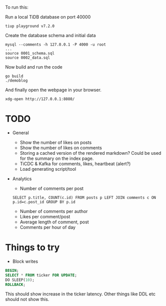 To run this:

Run a local TiDB database on port 40000

```
tiup playground v7.2.0
```

Create the database schema and initial data

```
mysql --comments -h 127.0.0.1 -P 4000 -u root
...
source 0001_schema.sql
source 0002_data.sql
```

Now build and run the code

```
go build
./demoblog
```

And finally open the webpage in your browser.
```
xdg-open http://127.0.0.1:8080/
```

# TODO

- General
    - Show the number of likes on posts
    - Show the number of likes on comments
    - Storing a cached version of the rendered markdown? Could be used for the summary on the index page.
    - TiCDC & Kafka for comments, likes, heartbeat (alert?)
    - Load generating script/tool
- Analytics
    - Number of comments per post

    ```
    SELECT p.title, COUNT(c.id) FROM posts p LEFT JOIN comments c ON p.id=c.post_id GROUP BY p.id
    ```

    - Number of comments per author
    - Likes per comment/post
    - Average length of comment, post
    - Comments per hour of day


# Things to try

- Block writes

```sql
BEGIN;
SELECT * FROM ticker FOR UPDATE;
DO SLEEP(10);
ROLLBACK;
```

This should show increase in the ticker latency. Other things like DDL etc should not show this.